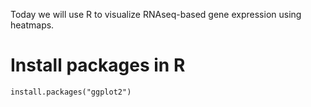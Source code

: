 Today we will use R to visualize RNAseq-based gene expression using heatmaps.

# Install packages in R

    install.packages("ggplot2")

